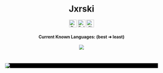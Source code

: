 <h1 align="center">Jxrski</h1>
<a href="https://github.com/jxrski"></a>

<p align="center">
  <img height="25" src="https://api.visitorbadge.io/api/VisitorHit?user=jxrski&countColorcountColor&countColor=%23006EFF" alt="Profile Views"/>
  <img height="25" src="https://img.shields.io/github/followers/jxrski?color=4a12ba&style=for-the-badge&logo=github&label=Follow" alt="Followers"/>
  <img height="25" src="https://img.shields.io/github/stars/jxrski?color=f429ff&style=for-the-badge&logo=github&label=Stars" alt="Stars"/>
</p>
<h4 align="center">Current Known Languages: (best ➜ least)</h5>
<p align="center">
           <img src="https://skillicons.dev/icons?i=py,html,"/>
</p>

<br>

<p align="center">
  <div style="background-color: black;">
    <img src="https://github-readme-stats.vercel.app/api/?username=jxrski&title_color=674fc9&text_color=9f9f9f&show_icons=true&bg_color=00000000&hide_border=true&icon_color=674fc9&hide_title=true&count_private=true" />
  </div>
</p>
